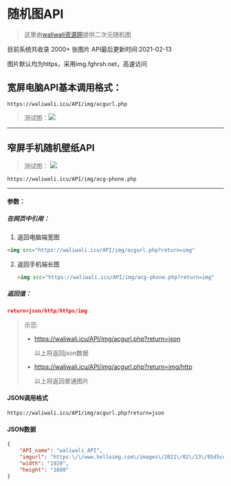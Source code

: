 



# 随机图API

> 这里由<font color="red"><a href="https://waliwali.icu">waliwali资源网</a></font>提供二次元随机图

目前系统共收录 2000+ 张图片 API最后更新时间:2021-02-13

图片默认均为https，采用img.fghrsh.net，高速访问

## 宽屏电脑API基本调用格式：

```http
https://waliwali.icu/API/img/acgurl.php
```

> 测试图：<img src="https://waliwali.icu/API/img/acgurl.php" >

---



## 窄屏手机随机壁纸API

> 测试图： <img src="https://waliwali.icu/API/img/acg-phone.php">

```http
https://waliwali.icu/API/img/acg-phone.php
```

---



#### 参数：

##### 在网页中引用：

1. 返回电脑端宽图

```html
<img src="https://waliwali.icu/API/img/acgurl.php?return=img" 
```

2. 返回手机端长图

   ```html
   <img src="https://waliwali.icu/API/img/acg-phone.php?return=img" 
   ```

   

##### 返回值：

```json
return=json/http/https/img
```

>  示范:
>
> - https://waliwali.icu/API/img/acgurl.php?return=json 
>
>   以上将返回json数据
>
> - https://waliwali.icu/API/img/acgurl.php?return=img/http 
>
>   以上将返回普通图片

#### JSON调用格式

```http
https://waliwali.icu/API/img/acgurl.php?return=json
```

#### JSON数据

```json
{
    "API_name": "waliwali_API",
    "imgurl": "https:\/\/www.helloimg.com\/images\/2021\/02\/13\/95d5cd48f2beed832b63d3ccb5be335b91ff12eabf9620fa.png",
    "width": "1920",
    "height": "1080"
}
```

